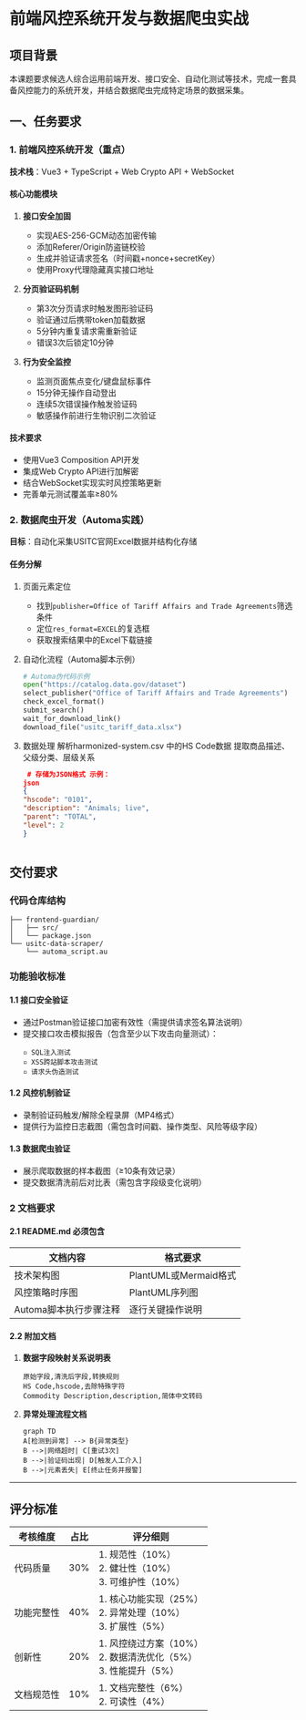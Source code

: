 # 前端风控系统开发与数据爬虫实战

## 项目背景
本课题要求候选人综合运用前端开发、接口安全、自动化测试等技术，完成一套具备风控能力的系统开发，并结合数据爬虫完成特定场景的数据采集。

## 一、任务要求
### 1. 前端风控系统开发（重点）
**技术栈**：Vue3 + TypeScript + Web Crypto API + WebSocket

#### 核心功能模块
1. ​**接口安全加固**
   - 实现AES-256-GCM动态加密传输
   - 添加Referer/Origin防盗链校验
   - 生成并验证请求签名（时间戳+nonce+secretKey）
   - 使用Proxy代理隐藏真实接口地址

2. ​**分页验证码机制**
   - 第3次分页请求时触发图形验证码
   - 验证通过后携带token加载数据
   - 5分钟内重复请求需重新验证
   - 错误3次后锁定10分钟

3. ​**行为安全监控**
   - 监测页面焦点变化/键盘鼠标事件
   - 15分钟无操作自动登出
   - 连续5次错误操作触发验证码
   - 敏感操作前进行生物识别二次验证

#### 技术要求
- 使用Vue3 Composition API开发
- 集成Web Crypto API进行加解密
- 结合WebSocket实现实时风控策略更新
- 完善单元测试覆盖率≥80%

### 2. 数据爬虫开发（Automa实践）
**目标**：自动化采集USITC官网Excel数据并结构化存储

#### 任务分解
1. 页面元素定位
   - 找到`publisher=Office of Tariff Affairs and Trade Agreements`筛选条件
   - 定位`res_format=EXCEL`的复选框
   - 获取搜索结果中的Excel下载链接

2. 自动化流程（Automa脚本示例）
   ```python
   # Automa伪代码示例
   open("https://catalog.data.gov/dataset")
   select_publisher("Office of Tariff Affairs and Trade Agreements")
   check_excel_format()
   submit_search()
   wait_for_download_link()
   download_file("usitc_tariff_data.xlsx")

3. 数据处理
    解析harmonized-system.csv 中的HS Code数据
    提取商品描述、父级分类、层级关系
    ```json
     # 存储为JSON格式 示例：
    json
    {
    "hscode": "0101",
    "description": "Animals; live",
    "parent": "TOTAL",
    "level": 2
    } 



## 交付要求

### 代码仓库结构
```text
├── frontend-guardian/
│   ├── src/
│   └── package.json
└── usitc-data-scraper/
    └── automa_script.au
```

### 功能验收标准

#### 1.1 接口安全验证
- 通过Postman验证接口加密有效性（需提供请求签名算法说明）
- 提交接口攻击模拟报告（包含至少以下攻击向量测试）：
  ```text
  ▫️ SQL注入测试
  ▫️ XSS跨站脚本攻击测试
  ▫️ 请求头伪造测试
  ```

#### 1.2 风控机制验证
- 录制验证码触发/解除全程录屏（MP4格式）
- 提供行为监控日志截图（需包含时间戳、操作类型、风险等级字段）

#### 1.3 数据爬虫验证
- 展示爬取数据的样本截图（≥10条有效记录）
- 提交数据清洗前后对比表（需包含字段级变化说明）

### 2 文档要求

#### 2.1 README.md 必须包含
| 文档内容                | 格式要求                  |
|-------------------------|--------------------------|
| 技术架构图              | PlantUML或Mermaid格式     |
| 风控策略时序图          | PlantUML序列图            |
| Automa脚本执行步骤注释  | 逐行关键操作说明          |

#### 2.2 附加文档
1. **数据字段映射关系说明表**
   ```csv
   原始字段,清洗后字段,转换规则
   HS Code,hscode,去除特殊字符
   Commodity Description,description,简体中文转码
   ```

2. **异常处理流程文档**
   ```mermaid
   graph TD
   A[检测到异常] --> B{异常类型}
   B -->|网络超时| C[重试3次]
   B -->|验证码出现| D[触发人工介入]
   B -->|元素丢失| E[终止任务并报警]
   ```

---

## 评分标准

| 考核维度   | 占比  | 评分细则                                                                 |
|------------|-------|--------------------------------------------------------------------------|
| 代码质量   | 30%   | 1. 规范性（10%）<br>2. 健壮性（10%）<br>3. 可维护性（10%）               |
| 功能完整性 | 40%   | 1. 核心功能实现（25%）<br>2. 异常处理（10%）<br>3. 扩展性（5%）           |
| 创新性     | 20%   | 1. 风控绕过方案（10%）<br>2. 数据清洗优化（5%）<br>3. 性能提升（5%）       |
| 文档规范性 | 10%   | 1. 文档完整性（6%）<br>2. 可读性（4%）                                   |
